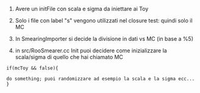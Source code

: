 1) Avere un initFile con scala e sigma da iniettare ai Toy

2) Solo i file con label "s" vengono utilizzati nel closure test: quindi solo il MC

3) In SmearingImporter si decide la divisione in dati vs MC (in base a %5)

3) in src/RooSmearer.cc Init puoi decidere come inizializzare la scala/sigma di quello che hai chiamato MC

```
if(mcToy && false){

do something; puoi randomizzare ad esempio la scala e la sigma ecc...
}
```